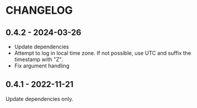 # CHANGELOG

## 0.4.2 - 2024-03-26
- Update dependencies
- Attempt to log in local time zone. If not possible, use UTC and suffix the 
  timestamp with "Z".
- Fix argument handling

## 0.4.1 - 2022-11-21

Update dependencies only.
